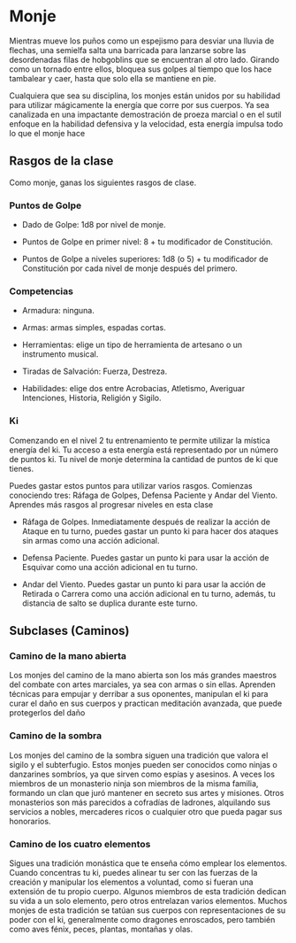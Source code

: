 # Monje
Mientras mueve los puños como un espejismo para desviar
una lluvia de flechas, una semielfa salta una barricada para
lanzarse sobre las desordenadas filas de hobgoblins que se
encuentran al otro lado. Girando como un tornado entre ellos,
bloquea sus golpes al tiempo que los hace tambalear y caer,
hasta que solo ella se mantiene en pie.

Cualquiera que sea su disciplina, los monjes están unidos
por su habilidad para utilizar mágicamente la energía que corre por sus cuerpos. Ya sea canalizada en una impactante demostración de proeza marcial o en el sutil enfoque en la habilidad defensiva y la velocidad, esta energía impulsa todo lo
que el monje hace

## Rasgos de la clase

Como monje, ganas los siguientes rasgos de clase.
### Puntos de Golpe

- Dado de Golpe: 1d8 por nivel de monje.

- Puntos de Golpe en primer nivel: 8 + tu modificador de
Constitución.

- Puntos de Golpe a niveles superiores: 1d8 (o 5) + tu modificador de Constitución por cada nivel de monje después del
primero.
### Competencias

- Armadura: ninguna.

- Armas: armas simples, espadas cortas.

- Herramientas: elige un tipo de herramienta de artesano o un
instrumento musical.

- Tiradas de Salvación: Fuerza, Destreza.

- Habilidades: elige dos entre Acrobacias, Atletismo, Averiguar Intenciones, Historia, Religión y Sigilo.

### Ki

Comenzando en el nivel 2 tu entrenamiento te permite utilizar la mística energía del ki. Tu acceso a esta energía está
representado por un número de puntos ki. Tu nivel de monje
determina la cantidad de puntos de ki que tienes.

Puedes gastar estos puntos para utilizar varios rasgos.
Comienzas conociendo tres: Ráfaga de Golpes, Defensa Paciente y Andar del Viento. Aprendes más rasgos al progresar
niveles en esta clase

- Ráfaga de Golpes.
Inmediatamente después de realizar la acción de Ataque en
tu turno, puedes gastar un punto ki para hacer dos ataques
sin armas como una acción adicional.

- Defensa Paciente.
Puedes gastar un punto ki para usar la acción de Esquivar
como una acción adicional en tu turno.

- Andar del Viento.
Puedes gastar un punto ki para usar la acción de Retirada o
Carrera como una acción adicional en tu turno, además, tu
distancia de salto se duplica durante este turno.

## Subclases  (Caminos)

### Camino de la mano abierta
Los monjes del camino de la mano abierta son los más grandes maestros del combate con artes marciales, ya sea con armas o sin ellas. Aprenden técnicas para empujar y derribar a
sus oponentes, manipulan el ki para curar el daño en sus
cuerpos y practican meditación avanzada, que puede protegerlos del daño

### Camino de la sombra
Los monjes del camino de la sombra siguen una tradición que
valora el sigilo y el subterfugio. Estos monjes pueden ser conocidos como ninjas o danzarines sombríos, ya que sirven
como espías y asesinos. A veces los miembros de un monasterio ninja son miembros de la misma familia, formando un
clan que juró mantener en secreto sus artes y misiones. Otros
monasterios son más parecidos a cofradías de ladrones, alquilando sus servicios a nobles, mercaderes ricos o cualquier
otro que pueda pagar sus honorarios. 

### Camino de los cuatro elementos
Sigues una tradición monástica que te enseña cómo emplear
los elementos. Cuando concentras tu ki, puedes alinear tu ser
con las fuerzas de la creación y manipular los elementos a
voluntad, como si fueran una extensión de tu propio cuerpo.
Algunos miembros de esta tradición dedican su vida a un solo
elemento, pero otros entrelazan varios elementos.
Muchos monjes de esta tradición se tatúan sus cuerpos
con representaciones de su poder con el ki, generalmente
como dragones enroscados, pero también como aves fénix,
peces, plantas, montañas y olas.

